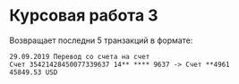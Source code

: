 # Курсовая работа 3

Возвращает последни 5 транзакций в формате:
```commandline
29.09.2019 Перевод со счета на счет
Счет 35421428450077339637 14** **** 9637 -> Счет **4961
45849.53 USD
```